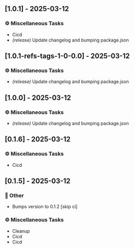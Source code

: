 ## [1.0.1] - 2025-03-12

### ⚙️ Miscellaneous Tasks

- Cicd
- *(release)* Update changelog and bumping package.json

<!-- generated by git-cliff -->
## [1.0.1-refs-tags-1-0-0.0] - 2025-03-12

### ⚙️ Miscellaneous Tasks

- *(release)* Update changelog and bumping package.json

<!-- generated by git-cliff -->
## [1.0.0] - 2025-03-12

### ⚙️ Miscellaneous Tasks

- *(release)* Update changelog and bumping package.json

<!-- generated by git-cliff -->
## [0.1.6] - 2025-03-12

### ⚙️ Miscellaneous Tasks

- Cicd

<!-- generated by git-cliff -->
## [0.1.5] - 2025-03-12

### 💼 Other

- Bumps version to 0.1.2 [skip ci]

### ⚙️ Miscellaneous Tasks

- Cleanup
- Cicd
- Cicd

<!-- generated by git-cliff -->
